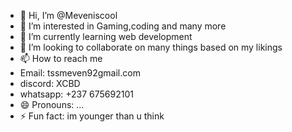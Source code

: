 - 👋 Hi, I’m @Meveniscool
- 👀 I’m interested in Gaming,coding and many more
- 🌱 I’m currently learning web development
- 💞️ I’m looking to collaborate on many things based on my likings
- 📫 How to reach me
- Email: tssmeven92gmail.com
- discord: XCBD
- whatsapp: +237 675692101
- 😄 Pronouns: ...
- ⚡ Fun fact: im younger than u think

<!---
Meveniscool/Meveniscool is a ✨ special ✨ repository because its `README.md` (this file) appears on your GitHub profile.
You can click the Preview link to take a look at your changes.
--->
